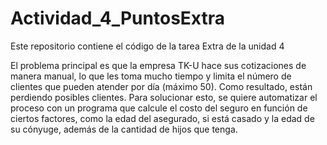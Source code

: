 # Actividad_4_PuntosExtra
Este repositorio contiene el código de la tarea Extra de la unidad 4

El problema principal es que la empresa TK-U hace sus cotizaciones de manera manual, lo que les toma mucho tiempo y limita el número de clientes que pueden atender por día (máximo 50). Como resultado, están perdiendo posibles clientes.
Para solucionar esto, se quiere automatizar el proceso con un programa que calcule el costo del seguro en función de ciertos factores, como la edad del asegurado, si está casado y la edad de su cónyuge, además de la cantidad de hijos que tenga.
